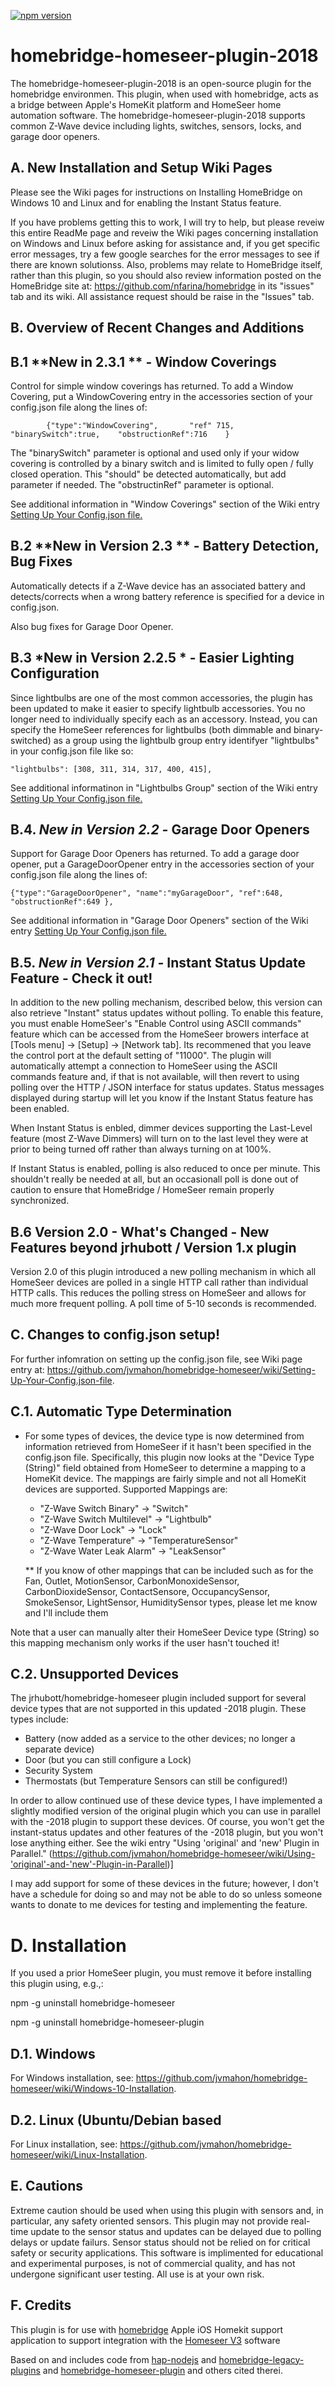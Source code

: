 [![npm version](https://badge.fury.io/js/homebridge-homeseer-plugin-2018.svg)](https://badge.fury.io/js/homebridge-homeseer-plugin-2018)

# homebridge-homeseer-plugin-2018

The homebridge-homeseer-plugin-2018 is an open-source plugin for the homebridge environmen. This plugin, when used with homebridge, acts as a bridge between Apple's HomeKit platform and HomeSeer home automation software. The homebridge-homeseer-plugin-2018 supports common Z-Wave device including lights, switches, sensors, locks, and garage door openers. 

## A. New Installation and Setup Wiki Pages 
Please see the Wiki pages for instructions on Installing HomeBridge on Windows 10 and Linux and for enabling the Instant Status feature.

If you have problems getting this to work, I will try to help, but please reveiw this entire ReadMe page and reveiw the Wiki pages concerning installation on Windows and Linux before asking for assistance and, if you get specific error messages, try a few google searches for the error messages to see if there are known solutionss. Also, problems may relate to HomeBridge itself, rather than this plugin, so you should also review information posted on the HomeBridge site at: https://github.com/nfarina/homebridge in its "issues" tab and its wiki. All assistance request should be raise in the "Issues" tab.

## B. Overview of Recent Changes and Additions

## B.1 **New in 2.3.1 ** - Window Coverings

Control for simple window coverings has returned. To add a Window Covering, put a WindowCovering entry in the accessories section of your config.json file along the lines of:

			{"type":"WindowCovering", 		"ref" 715, 	"binarySwitch":true, 	"obstructionRef":716	}

The "binarySwitch" parameter is optional and used only if your widow covering is controlled by a binary switch and is limited to fully open / fully closed operation. This "should" be detected automatically, but add parameter if needed. The "obstructinRef" parameter is optional.
            
See additional information in "Window Coverings" section of the Wiki entry  [Setting Up Your Config.json file.](https://github.com/jvmahon/homebridge-homeseer/wiki/Setting-Up-Your-Config.json-file.)

## B.2 **New in Version 2.3 ** - Battery Detection, Bug Fixes

Automatically detects if a Z-Wave device has an associated battery and detects/corrects when a wrong battery reference is specified for a device in config.json. 

Also bug fixes for Garage Door Opener.

## B.3 *New in Version 2.2.5 * - Easier Lighting Configuration
Since lightbulbs are one of the most common accessories, the plugin has been updated to make it easier to specify lightbulb accessories. You no longer need to individually specify each as an accessory. Instead, you can specify the HomeSeer references for lightbulbs (both dimmable and binary-switched) as a group using the lightbulb group entry identifyer "lightbulbs" in your config.json file like so:
    
    "lightbulbs": [308, 311, 314, 317, 400, 415],
          
See additional informatinon in "Lightbulbs Group" section of the Wiki entry  [Setting Up Your Config.json file.](https://github.com/jvmahon/homebridge-homeseer/wiki/Setting-Up-Your-Config.json-file.)

## B.4. *New in Version 2.2 -* Garage Door Openers
Support for Garage Door Openers has returned. To add a garage door opener, put a GarageDoorOpener entry in the accessories section of your config.json file along the lines of:

    {"type":"GarageDoorOpener", "name":"myGarageDoor", "ref":648, "obstructionRef":649 },

See additional information in "Garage Door Openers" section of the Wiki entry  [Setting Up Your Config.json file.](https://github.com/jvmahon/homebridge-homeseer/wiki/Setting-Up-Your-Config.json-file.)


## B.5. *New in Version 2.1 -* Instant Status Update Feature - Check it out!
In addition to the new polling mechanism, described below, this version can also retrieve "Instant" status updates without polling. To enable this feature, you must enable HomeSeer's "Enable Control using ASCII commands" feature which can be accessed from the HomeSeer browers interface at [Tools menu] -> [Setup] -> [Network tab].  Its recommened that you leave the control port at the default setting of "11000".  The plugin will automatically attempt a connection to HomeSeer using the ASCII commands feature and, if that is not available, will then revert to using polling over the HTTP / JSON interface for status updates. Status messages displayed during startup will let you know if the Instant Status feature has been enabled.

When Instant Status is enbled, dimmer devices supporting the Last-Level feature (most Z-Wave Dimmers) will turn on to the last level they were at prior to being turned off rather than always turning on at 100%.

If Instant Status is enabled, polling is also reduced to once per minute. This shouldn't really be needed at all, but an occasionall poll is done out of caution to ensure that HomeBridge / HomeSeer remain properly synchronized.

## B.6 Version 2.0 - What's Changed - New Features beyond jrhubott / Version 1.x plugin
Version 2.0 of this plugin introduced a new polling mechanism in which all HomeSeer devices are polled in a single HTTP call rather than individual HTTP calls. This reduces the polling stress on HomeSeer and allows for much more frequent polling. A poll time of 5-10 seconds is recommended.

## C. Changes to config.json setup!
For further infomration on setting up the config.json file, see Wiki page entry at: https://github.com/jvmahon/homebridge-homeseer/wiki/Setting-Up-Your-Config.json-file.

## C.1. Automatic Type Determination
* For some types of devices, the device type is now determined from information retrieved from HomeSeer if it hasn't been specified in the config.json file. Specifically, this plugin now looks at the "Device Type (String)" field obtained from HomeSeer to determine a mapping to a HomeKit device. The mappings are fairly simple and not all HomeKit devices are supported. Supported Mappings are:

  - "Z-Wave Switch Binary"        ->  "Switch"
  - "Z-Wave Switch Multilevel"    ->  "Lightbulb" 
  - "Z-Wave Door Lock"            ->  "Lock"
  - "Z-Wave Temperature"          ->  "TemperatureSensor"
  - "Z-Wave Water Leak Alarm"     ->  "LeakSensor"
  
  ** If you know of other mappings that can be included such as for the Fan, Outlet, MotionSensor, CarbonMonoxideSensor, CarbonDioxideSensor, ContactSensore, OccupancySensor, SmokeSensor, LightSensor, HumiditySensor types, please let me know and I'll include them

Note that a user can manually alter their HomeSeer Device type (String) so this mapping mechanism only works if the user hasn't touched it!

## C.2. Unsupported Devices
The jrhubott/homebridge-homeseer plugin included support for several device types that are not supported in this updated -2018 plugin. These types include:

* Battery (now added as a service to the other devices; no longer a separate device)
* Door (but you can still configure a Lock)
* Security System
* Thermostats (but Temperature Sensors can still be configured!)

In order to allow continued use of these device types, I have implemented a slightly modified version of the original plugin which you can use in parallel with the -2018 plugin to support these devices. Of course, you won't get the instant-status updates and other features of the -2018 plugin, but you won't lose anything either. See the wiki entry "Using 'original' and 'new' Plugin in Parallel." (https://github.com/jvmahon/homebridge-homeseer/wiki/Using-'original'-and-'new'-Plugin-in-Parallel)]

I may add support for some of these devices in the future; however, I don't have a schedule for doing so and may not be able to do so unless someone wants to donate to me devices for testing and implementing the feature.

# D. Installation

If you used a prior HomeSeer plugin, you must remove it before installing this plugin using, e.g.,:

  npm -g uninstall homebridge-homeseer
  
  npm -g uninstall homebridge-homeseer-plugin
  
  
## D.1. Windows
For Windows installation, see: https://github.com/jvmahon/homebridge-homeseer/wiki/Windows-10-Installation.

## D.2. Linux (Ubuntu/Debian based
For Linux installation, see: https://github.com/jvmahon/homebridge-homeseer/wiki/Linux-Installation.
 
## E. Cautions
Extreme caution should be used when using this plugin with sensors and, in particular, any safety oriented sensors. This plugin may not provide real-time update to the sensor status and updates can be delayed due to polling delays or update failurs. Sensor status should not be relied on for critical safety or security applications. This software is implimented for educational and experimental purposes,  is not of commercial quality, and has not undergone significant user testing. All use is at your own risk.

## F. Credits
This plugin is for use with [homebridge](https://github.com/nfarina/homebridge) Apple iOS Homekit support application to support integration with the [Homeseer V3](http://www.homeseer.com/home-control-software.html) software

Based on and includes code from [hap-nodejs](https://github.com/KhaosT/HAP-NodeJS) and [homebridge-legacy-plugins](https://github.com/nfarina/homebridge-legacy-plugins) and [homebridge-homeseer-plugin](https://github.com/jrhubott/homebridge-homeseer) and others cited therei.
